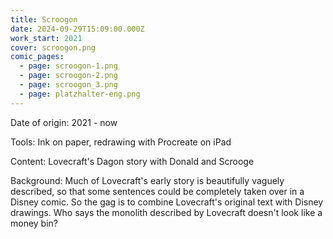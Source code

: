 ```yaml
---
title: Scroogon
date: 2024-09-29T15:09:00.000Z
work_start: 2021
cover: scroogon.png
comic_pages:
  - page: scroogon-1.png
  - page: scroogon-2.png
  - page: scroogon_3.png
  - page: platzhalter-eng.png
---
```



Date of origin: 2021 - now

Tools: Ink on paper, redrawing with Procreate on iPad

Content: Lovecraft's Dagon story with Donald and Scrooge

Background: Much of Lovecraft's early story is beautifully vaguely described, so that some sentences could be completely taken over in a Disney comic. So the gag is to combine Lovecraft's original text with Disney drawings. Who says the monolith described by Lovecraft doesn't look like a money bin?
